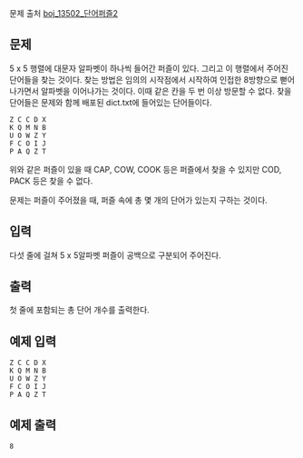 문제 출처
[boj_13502_단어퍼즐2](https://www.acmicpc.net/problem/13502)

## 문제
5 x 5 행렬에 대문자 알파벳이 하나씩 들어간 퍼즐이 있다. 그리고 이 행렬에서 주어진 단어들을 찾는 것이다. 찾는 방법은 임의의 시작점에서 시작하여 인접한 8방향으로 뻗어나가면서 알파벳을 이어나가는 것이다. 이때 같은 칸을 두 번 이상 방문할 수 없다. 찾을 단어들은 문제와 함께 배포된 dict.txt에 들어있는 단어들이다.
```
Z C C D X
K Q M N B
U O W Z Y
F C O I J
P A Q Z T
```
위와 같은 퍼즐이 있을 때 CAP, COW, COOK 등은 퍼즐에서 찾을 수 있지만 COD, PACK 등은 찾을 수 없다.

문제는 퍼즐이 주어졌을 때, 퍼즐 속에 총 몇 개의 단어가 있는지 구하는 것이다.

## 입력
다섯 줄에 걸쳐 5 x 5알파벳 퍼즐이 공백으로 구분되어 주어진다.

## 출력
첫 줄에 포함되는 총 단어 개수를 출력한다.

## 예제 입력
```
Z C C D X
K Q M N B
U O W Z Y
F C O I J
P A Q Z T
```

## 예제 출력
```
8
```

